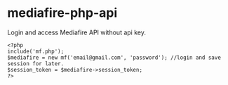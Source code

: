 # mediafire-php-api
Login and access Mediafire API without api key.

```
<?php
include('mf.php');
$mediafire = new mf('email@gmail.com', 'password'); //login and save session for later.
$session_token = $mediafire->session_token;
?>
```
